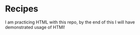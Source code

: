 # Recipes
I am practicing HTML with this repo, by the end of this I will have demonstrated usage of HTMl! 
